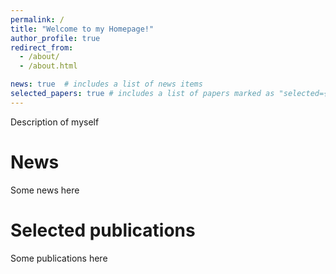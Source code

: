 ```yaml
---
permalink: /
title: "Welcome to my Homepage!"
author_profile: true
redirect_from: 
  - /about/
  - /about.html

news: true  # includes a list of news items
selected_papers: true # includes a list of papers marked as "selected={true}"
---
```


Description of myself

News
======
Some news here

Selected publications
======
Some publications here
